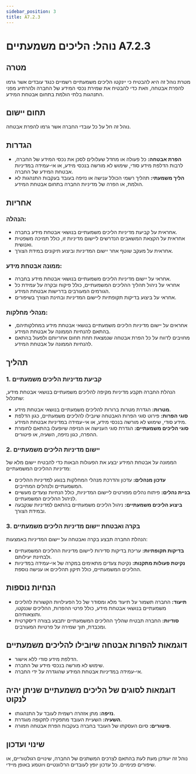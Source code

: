 ```yaml
---
sidebar_position: 3
title: A7.2.3
---
```


# נוהל: הליכים משמעתיים A7.2.3

## מטרה
מטרת נוהל זה היא להבטיח כי יינקטו הליכים משמעתיים רשמיים כנגד עובדים אשר גרמו להפרת אבטחה, וזאת כדי להבטיח את שמירת נכסי המידע של החברה ולהרתיע מפני התנהגות בלתי הולמת בתחום אבטחת המידע.

## תחום יישום
נוהל זה חל על כל עובדי החברה אשר גרמו להפרת אבטחה.

## הגדרות
- **הפרת אבטחה:** כל פעולה או מחדל שעלולים לסכן את נכסי המידע של החברה, לרבות הדלפת מידע סודי, שימוש לא מורשה בנכסי מידע, או אי-עמידה במדיניות אבטחת המידע של החברה.
- **הליך משמעתי:** תהליך רשמי הכולל ענישה או נזיפה בעובד בעקבות התנהגות לא הולמת, או הפרה של מדיניות החברה בתחום אבטחת המידע.

## אחריות
### הנהלה:
- אחראית על קביעת מדיניות הליכים משמעתיים בנושאי אבטחת מידע בחברה.
- אחראית על הקצאת המשאבים הנדרשים ליישום מדיניות זו, כולל תמיכה משפטית ואנושית.
- אחראית על מעקב שוטף אחר יישום המדיניות וביצוע תיקונים במידת הצורך.

### ממונה אבטחת מידע:
- אחראי על יישום מדיניות הליכים משמעתיים בנושאי אבטחת מידע בחברה.
- אחראי על ניהול תהליך ההליכים המשמעתיים, כולל פיקוח ובקרה על עמידת כל הגורמים המעורבים בדרישות אבטחת המידע.
- אחראי על ביצוע בדיקות תקופתיות ליישום המדיניות ובחינת הצורך בשיפורים.

### מנהלי מחלקות:
- אחראים על יישום מדיניות הליכים משמעתיים בנושאי אבטחת מידע במחלקותיהם, בהתאם להנחיות הממונה על אבטחת המידע.
- מחויבים לדווח על כל הפרת אבטחה שנמצאת תחת תחום אחריותם ולפעול בהתאם להנחיות הממונה על אבטחת המידע.

## תהליך
### 1. קביעת מדיניות הליכים משמעתיים
הנהלת החברה תקבע מדיניות מקיפה להליכים משמעתיים בנושאי אבטחת מידע, שתכלול:
- **מטרות:** הגדרת מטרות ברורות להליכים משמעתיים בנושאי אבטחת מידע.
- **סוגי הפרות:** פירוט סוגי הפרות האבטחה שיובילו להליכים משמעתיים, כגון הדלפת מידע סודי, שימוש לא מורשה בנכסי מידע, או אי-עמידה במדיניות אבטחת המידע.
- **סוגי הליכים משמעתיים:** הגדרת סוגי הענישה או הנזיפה שיופעלו בהתאם לחומרת ההפרה, כגון נזיפה, השעיה, או פיטורים.

### 2. יישום מדיניות הליכים משמעתיים
הממונה על אבטחת המידע יבצע את הפעולות הבאות כדי להבטיח יישום מלא של מדיניות ההליכים המשמעתיים:
- **עדכון מנהלים:** עדכון והדרכת מנהלי המחלקות בנוגע למדיניות ההליכים המשמעתיים ולנהלים המחייבים.
- **בניית נהלים:** פיתוח נהלים מפורטים ליישום המדיניות, כולל הנחיות וצעדים מעשיים לניהול ההליכים המשמעתיים.
- **ביצוע הליכים משמעתיים:** ניהול הליכים משמעתיים בהתאם למדיניות שנקבעה ובמידת הצורך.

### 3. בקרה ואבטחת יישום מדיניות הליכים משמעתיים
הנהלת החברה תבצע בקרה ואבטחה על יישום המדיניות באמצעות:
- **בדיקות תקופתיות:** עריכת בדיקות סדירות ליישום מדיניות ההליכים המשמעתיים ולבחינת יעילותם.
- **נקיטת פעולות מתקנות:** נקיטת צעדים מתאימים במקרה של אי-עמידה במדיניות ההליכים המשמעתיים, כולל תיקון תהליכים או ענישה נוספת.

## הנחיות נוספות
- **תיעוד:** החברה תשמור על תיעוד מלא ומסודר של כל הפעילויות הקשורות להליכים משמעתיים בנושאי אבטחת מידע, כולל פרטי ההפרות, ההליכים שננקטו, ותוצאותיהם.
- **סודיות:** החברה תבטיח שהליך ההליכים המשמעתיים יתבצע בצורה דיסקרטית ומכבדת, תוך שמירה על פרטיות המעורבים.

## דוגמאות להפרות אבטחה שיובילו להליכים משמעתיים
- הדלפת מידע סודי ללא אישור.
- שימוש לא מורשה בנכסי מידע של החברה.
- אי-עמידה במדיניות אבטחת המידע שהוגדרה על ידי החברה.

## דוגמאות לסוגים של הליכים משמעתיים שניתן יהיה לנקוט
- **נזיפה:** מתן אזהרה רשמית לעובד על התנהגותו.
- **השעיה:** השעיית העובד מתפקידו לתקופה מוגדרת.
- **פיטורים:** סיום העסקתו של העובד בחברה בעקבות הפרת אבטחה חמורה.

## שינוי ועדכון
נוהל זה יעודכן מעת לעת בהתאם לצרכים המשתנים של החברה, שינויים רגולטוריים, או שיפורים פנימיים. כל עדכון יופץ לעובדים הרלוונטיים ויוטמע באופן מיידי.